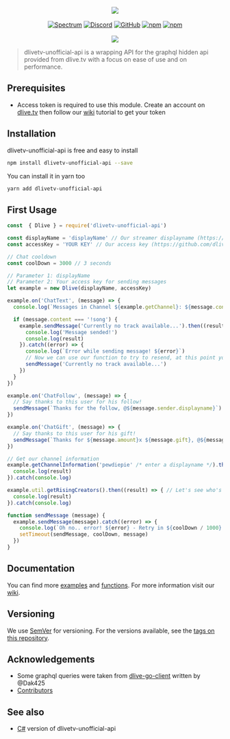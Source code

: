 
<p align="center">
    <a href="#"><img src="https://i.imgur.com/HZ0PD0v.jpg" /></a>
    <br />
    <br />
    <a href="https://spectrum.chat/dlive-api"><img alt="Spectrum" src="https://img.shields.io/badge/Spectrum-Chat-blue.svg?&style=for-the-badge"></a>
    <a href="https://discord.gg/hRWra7r"><img alt="Discord" src="https://img.shields.io/discord/567034368002883594.svg?label=Discord&style=for-the-badge"></a>
    <a href="https://github.com/timedotcc/dlivetv-unofficial-api/blob/master/LICENSE"><img alt="GitHub" src="https://img.shields.io/badge/License-Modified%20MIT-green.svg?style=for-the-badge"></a>
    <a href="https://nodei.co/npm/dlivetv-unofficial-api/"><img alt="npm" src="https://img.shields.io/npm/v/dlivetv-unofficial-api.svg?style=for-the-badge"></a>
    <a href="https://www.npmjs.com/package/dlivetv-unofficial-api"><img alt="npm" src="https://img.shields.io/npm/dm/dlivetv-unofficial-api.svg?style=for-the-badge"></a>
	  <br />
    <br />
    <a href="https://nodei.co/npm/dlivetv-unofficial-api/"><img src="https://nodei.co/npm/dlivetv-unofficial-api.png?mini=true"></a>
</p>


> dlivetv-unofficial-api is a wrapping API for the graphql hidden api provided from dlive.tv with a focus on ease of use and on performance. 

## Prerequisites
- Access token is required to use this module. Create an account on [dlive.tv](https://dlive.tv/) then follow our [wiki](https://github.com/dlive-apis/dlivetv-unofficial-api-js/wiki/Get-my-access-key) tutorial to get your token

## Installation
dlivetv-unofficial-api is free and easy to install
```bash
npm install dlivetv-unofficial-api --save
```
You can install it in yarn too
```bash
yarn add dlivetv-unofficial-api
```

## First Usage
```js
const  { Dlive } = require('dlivetv-unofficial-api')

const displayName = 'displayName' // Our streamer displayname (https://dlive.tv/displayName)
const accessKey = 'YOUR KEY' // Our access key (https://github.com/dlive-apis/dlivetv-unofficial-api-js/wiki/Get-my-access-key)

// Chat cooldown
const coolDown = 3000 // 3 seconds

// Parameter 1: displayName
// Parameter 2: Your access key for sending messages
let example = new Dlive(displayName, accessKey)

example.on('ChatText', (message) => {
  console.log(`Messages in Channel ${example.getChannel}: ${message.content}`)

  if (message.content === '!song') {
    example.sendMessage('Currently no track available...').then((result) => {
      console.log('Message sended!')
      console.log(result)
    }).catch((error) => {
      console.log(`Error while sending message! ${error}`)
      // Now we can use our function to try to resend, at this point you would directly use our own function. Please do not use this example in productive use, because it is ...
      sendMessage('Currently no track available...')
    })
  }
})

example.on('ChatFollow', (message) => {
  // Say thanks to this user for his follow!
  sendMessage(`Thanks for the follow, @${message.sender.displayname}`)
})

example.on('ChatGift', (message) => {
  // Say thanks to this user for his gift!
  sendMessage(`Thanks for ${message.amount}x ${message.gift}, @${message.sender.displayname}`)
})

// Get our channel information
example.getChannelInformation('pewdiepie' /* enter a displayname */).then((result) => {
  console.log(result)
}).catch(console.log)

example.util.getRisingCreators().then((result) => { // Let's see who's on the top of the ladder
  console.log(result)
}).catch(console.log)

function sendMessage (message) {
  example.sendMessage(message).catch((error) => {
    console.log(`Oh no.. error! ${error} - Retry in ${coolDown / 1000} seconds!`)
    setTimeout(sendMessage, coolDown, message)
  })
}
```
## Documentation
You can find more [examples](https://github.com/dlive-apis/dlivetv-unofficial-api-js/wiki/Examples) and [functions](https://github.com/dlive-apis/dlivetv-unofficial-api-js/wiki/Functions). For more information visit our [wiki](https://github.com/dlive-apis/dlivetv-unofficial-api-js/wiki).

## Versioning

We use [SemVer](http://semver.org/) for versioning. For the versions available, see the [tags on this repository](https://github.com/dlive-apis/dlivetv-api-js/tags). 

## Acknowledgements

- Some graphql queries were taken from [dlive-go-client](https://github.com/Dak425/dlive) written by @Dak425
- [Contributors](https://github.com/dlive-apis/dlivetv-api-js/graphs/contributors)

## See also

- [C#](https://github.com/dlive-apis/dlivetv-api-net) version of dlivetv-unofficial-api
